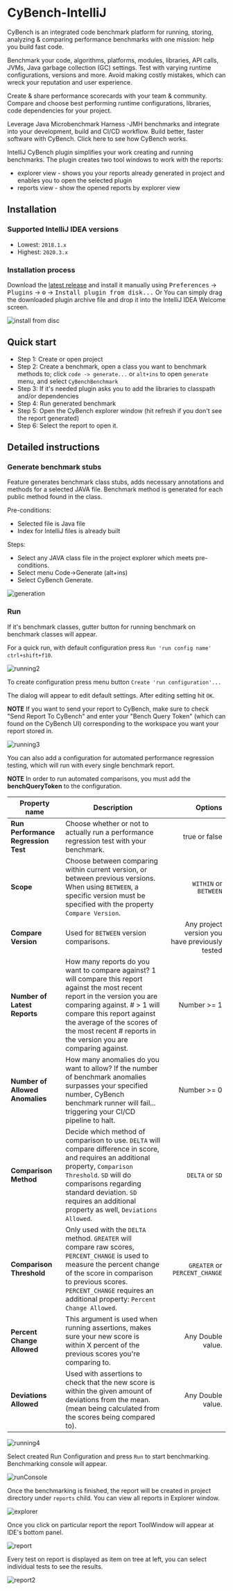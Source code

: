 # CyBench-IntelliJ

CyBench is an integrated code benchmark platform for running, storing, analyzing & comparing performance benchmarks with
one mission: help you build fast code.

Benchmark your code, algorithms, platforms, modules, libraries, API calls, JVMs, Java garbage collection (GC) settings.
Test with varying runtime configurations, versions and more. Avoid making costly mistakes, which can wreck your
reputation and user experience.

Create & share performance scorecards with your team & community. Compare and choose best performing runtime
configurations, libraries, code dependencies for your project.

Leverage Java Microbenchmark Harness -JMH benchmarks and integrate into your development, build and CI/CD workflow.
Build better, faster software with CyBench. Click here to see how CyBench works.

IntelliJ CyBench plugin simplifies your work creating and running benchmarks. The plugin creates two tool windows to
work with the reports:

* explorer view - shows you your reports already generated in project and enables you to open the selected plugin
* reports view - show the opened reports by explorer view

## Installation

### Supported IntelliJ IDEA versions

* Lowest:  `2018.1.x`
* Highest: `2020.3.x`

### Installation process

Download the [latest release](https://github.com/K2NIO/gocypher-cybench-intellij/releases/latest) and install it
manually using
<kbd>Preferences</kbd> → <kbd>Plugins</kbd> → <kbd>⚙️</kbd> → <kbd>Install plugin from disk...</kbd>
Or You can simply drag the downloaded plugin archive file and drop it into the IntelliJ IDEA Welcome screen.

![install from disc][install]

## Quick start

* Step 1:    Create or open project
* Step 2:    Create a benchmark, open a class you want to benchmark methods to; click `code -> generate...` or `alt+ins`
  to open `generate` menu, and select `CyBenchBenchmark`
* Step 3:    If it's needed plugin asks you to add the libraries to classpath and/or dependencies
* Step 4:    Run generated benchmark
* Step 5:    Open the CyBench explorer window (hit refresh if you don't see the report generated)
* Step 6:    Select the report to open it.

## Detailed instructions

### Generate benchmark stubs

Feature generates benchmark class stubs, adds necessary annotations and methods for a selected JAVA file. Benchmark
method is generated for each public method found in the class.

Pre-conditions:

* Selected file is Java file
* Index for IntelliJ files is already built

Steps:

* Select any JAVA class file in the project explorer which meets pre-conditions.
* Select menu Code->Generate (alt+ins)
* Select CyBench Generate.

![generation]

### Run

If it's benchmark classes, gutter button for running benchmark on benchmark classes will appear.

For a quick run, with default configuration press `Run 'run config name' ctrl+shift+f10`.

![running2][]

To create configuration press menu button `Create 'run configuration'...`

The dialog will appear to edit default settings. After editing setting hit `OK`.

**NOTE** If you want to send your report to CyBench, make sure to check "Send Report To CyBench" and enter your "Bench Query Token" (which can found on the CyBench UI) corresponding to the workspace you want your report stored in.

![running3]

You can also add a configuration for automated performance regression testing, which will run with every single
benchmark report.

**NOTE** In order to run automated comparisons, you must add the **benchQueryToken** to the configuration.

| Property name        | Description           | Options  |
| ------------- |-------------| -----:|
| **Run Performance Regression Test** | Choose whether or not to actually run a performance regression test with your benchmark. | true or false |
| **Scope** | Choose between comparing within current version, or between previous versions. When using `BETWEEN`, a specific version must be specified with the property `Compare Version`. | `WITHIN` or `BETWEEN` |
| **Compare Version** | Used for `BETWEEN` version comparisons. | Any project version you have previously tested |
| **Number of Latest Reports** | How many reports do you want to compare against? 1 will compare this report against the most recent report in the version you are comparing against. # > 1 will compare this report against the average of the scores of the most recent # reports in the version you are comparing against. | Number >= 1 |
| **Number of Allowed Anomalies** | How many anomalies do you want to allow? If the number of benchmark anomalies surpasses your specified number, CyBench benchmark runner will fail... triggering your CI/CD pipeline to halt. | Number >= 0 |
| **Comparison Method** | Decide which method of comparison to use. `DELTA` will compare difference in score, and requires an additional property, `Comparison Threshold`. `SD` will do comparisons regarding standard deviation. `SD` requires an additional property as well, `Deviations Allowed`. | `DELTA` or `SD` |
| **Comparison Threshold** | Only used with the `DELTA` method. `GREATER` will compare raw scores, `PERCENT_CHANGE` is used to measure the percent change of the score in comparison to previous scores. `PERCENT_CHANGE` requires an additional property: `Percent Change Allowed`. | `GREATER` or `PERCENT_CHANGE` |
| **Percent Change Allowed** | This argument is used when running assertions, makes sure your new score is within X percent of the previous scores you're comparing to. | Any Double value. |
| **Deviations Allowed** | Used with assertions to check that the new score is within the given amount of deviations from the mean. (mean being calculated from the scores being compared to). | Any Double value. |

![running4]

Select created Run Configuration and press `Run` to start benchmarking. Benchmarking console will appear.

![runConsole]

Once the benchmarking is finished, the report will be created in project directory under `reports` child. You can view
all reports in Explorer window.

![explorer]

Once you click on particular report the report ToolWindow will appear at IDE's bottom panel.

![report]

Every test on report is displayed as item on tree at left, you can select individual tests to see the results.

![report2]

[install]: https://github.com/K2NIO/gocypher-cybench-intellij/raw/main/docs/img/install.JPG "Install manually"
[explorer]: https://github.com/K2NIO/gocypher-cybench-intellij/raw/main/docs/img/explorer.JPG ""
[generation]: https://github.com/K2NIO/gocypher-cybench-intellij/raw/main/docs/img/generating.JPG ""
[install2]: https://github.com/K2NIO/gocypher-cybench-intellij/raw/main/docs/img/install2.JPG ""
[report]: https://github.com/K2NIO/gocypher-cybench-intellij/raw/main/docs/img/report.JPG " "
[report2]: https://github.com/K2NIO/gocypher-cybench-intellij/raw/main/docs/img/report2.JPG " "
[runConsole]: https://github.com/K2NIO/gocypher-cybench-intellij/raw/main/docs/img/runConsole.JPG " "
[running1]: https://github.com/K2NIO/gocypher-cybench-intellij/raw/main/docs/img/running1.JPG " "
[running2]: https://github.com/K2NIO/gocypher-cybench-intellij/raw/main/docs/img/running2.JPG " "
[running3]: https://github.com/K2NIO/gocypher-cybench-intellij/raw/main/docs/img/running3.JPG " "
[running4]: https://github.com/K2NIO/gocypher-cybench-intellij/raw/main/docs/img/running4.JPG " "

